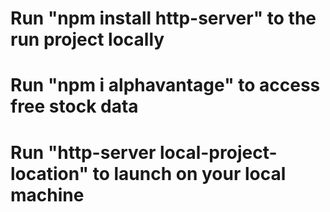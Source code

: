 # Run "npm install http-server" to the run project locally

# Run "npm i alphavantage" to access free stock data

# Run "http-server local-project-location" to launch on your local machine
